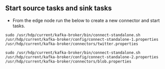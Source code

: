 ## Start source tasks and sink tasks 

- From the edge node run the below to create a new connector and start tasks. 

```
sudo /usr/hdp/current/kafka-broker/bin/connect-standalone.sh /usr/hdp/current/kafka-broker/config/connect-standalone-1.properties /usr/hdp/current/kafka-broker/connectors/twitter.properties
```






```
sudo /usr/hdp/current/kafka-broker/bin/connect-standalone.sh /usr/hdp/current/kafka-broker/config/connect-standalone-2.properties /usr/hdp/current/kafka-broker/connectors/blob.properties
```
<!--stackedit_data:
eyJoaXN0b3J5IjpbLTExMzgwMzE0MDYsNjM0MzAxODM2LDE4OT
c3MzAyMDYsMTA3MjUwOTk1MV19
-->